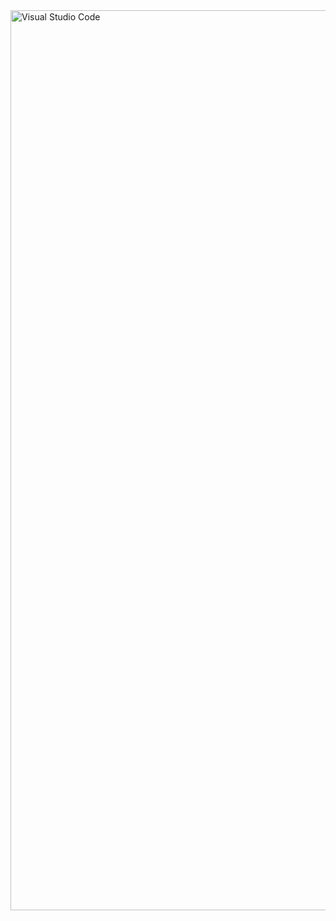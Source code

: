 
<img width="1440" alt="Visual Studio Code" src="https://github.com/georgiaboone/WebDesignHomework/assets/157556800/719e1b1a-ea76-4b92-b1ba-056d940cac59">
